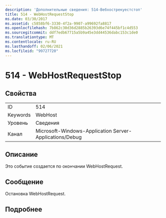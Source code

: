 ```yaml
---
description: 'Дополнительные сведения: 514-Вебхострекуестстоп'
title: 514 - WebHostRequestStop
ms.date: 03/30/2017
ms.assetid: c5858bf6-3330-4f2a-9907-a99692fa8817
ms.openlocfilehash: 7b862c30d36d2885b26393d6e74f445bf1c4d553
ms.sourcegitcommit: ddf7edb67715a5b9a45e3dd44536dabc153c1de0
ms.translationtype: MT
ms.contentlocale: ru-RU
ms.lasthandoff: 02/06/2021
ms.locfileid: "99727720"
---
```

# <a name="514---webhostrequeststop"></a>514 - WebHostRequestStop

## <a name="properties"></a>Свойства  
  
|||  
|-|-|  
|ID|514|  
|Keywords|WebHost|  
|Уровень|Сведения|  
|Канал|Microsoft-Windows-Application Server-Applications/Debug|  
  
## <a name="description"></a>Описание  

 Это событие создается по окончании WebHostRequest.  
  
## <a name="message"></a>Сообщение  

 Остановка WebHostRequest.  
  
## <a name="details"></a>Подробнее
